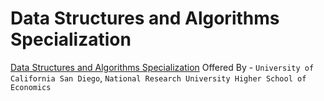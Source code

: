# Data Structures and Algorithms Specialization
[Data Structures and Algorithms Specialization](https://www.coursera.org/specializations/data-structures-algorithms) Offered By - `University of California San Diego`, `National Research University Higher School of Economics`
